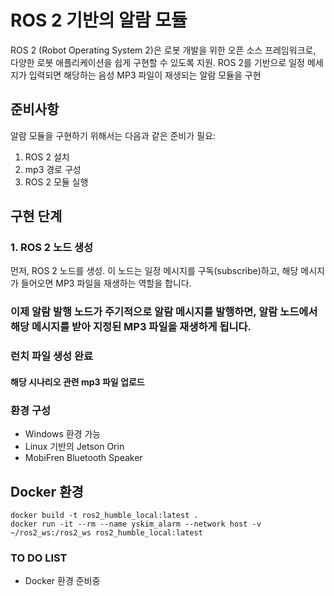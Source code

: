 # ROS 2 기반의 알람 모듈

ROS 2 (Robot Operating System 2)은 로봇 개발을 위한 오픈 소스 프레임워크로, 다양한 로봇 애플리케이션을 쉽게 구현할 수 있도록 지원. ROS 2를 기반으로 일정 메세지가 입력되면 해당하는 음성 MP3 파일이 재생되는 알람 모듈을 구현

## 준비사항

알람 모듈을 구현하기 위해서는 다음과 같은 준비가 필요:

1. ROS 2 설치
2. mp3 경로 구성
3. ROS 2 모듈 실행

## 구현 단계

### 1. ROS 2 노드 생성

먼저, ROS 2 노드를 생성. 이 노드는 일정 메시지를 구독(subscribe)하고, 해당 메시지가 들어오면 MP3 파일을 재생하는 역할을 합니다.

### 이제 알람 발행 노드가 주기적으로 알람 메시지를 발행하면, 알람 노드에서 해당 메시지를 받아 지정된 MP3 파일을 재생하게 됩니다.

### 런치 파일 생성 완료

#### 해당 시나리오 관련 mp3 파일 업로드

### 환경 구성
- Windows 환경 가능
- Linux 기반의 Jetson Orin
- MobiFren Bluetooth Speaker

## Docker 환경 
```
docker build -t ros2_humble_local:latest .
docker run -it --rm --name yskim_alarm --network host -v ~/ros2_ws:/ros2_ws ros2_humble_local:latest
```
### TO DO LIST
- Docker 환경 준비중
